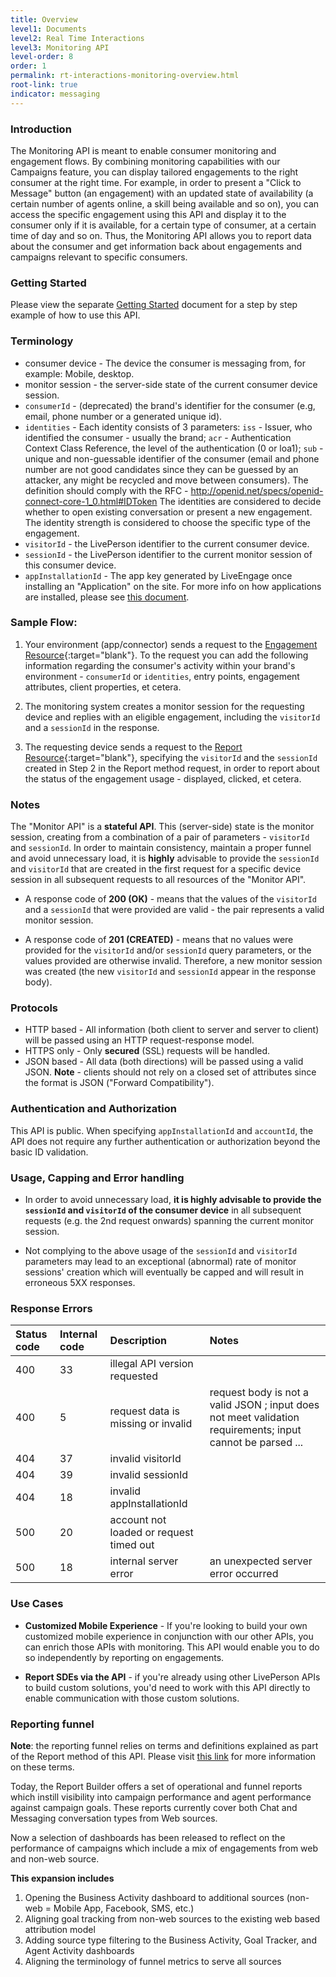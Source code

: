 ```yaml
---
title: Overview
level1: Documents
level2: Real Time Interactions
level3: Monitoring API
level-order: 8
order: 1
permalink: rt-interactions-monitoring-overview.html
root-link: true
indicator: messaging
---
```


### Introduction

The Monitoring API is meant to enable consumer monitoring and engagement flows. By combining monitoring capabilities with our Campaigns feature, you can display tailored engagements to the right consumer at the right time. For example, in order to present a "Click to Message" button (an engagement) with an updated state of availability (a certain number of agents online, a skill being available and so on), you can access the specific engagement using this API and display it to the consumer only if it is available, for a certain type of consumer, at a certain time of day and so on. Thus, the Monitoring API allows you to report data about the consumer and get information back about engagements and campaigns relevant to specific consumers.

### Getting Started

Please view the separate [Getting Started](rt-interactions-monitoring-getting-started.html) document for a step by step example of how to use this API.

### Terminology

* consumer device - The device the consumer is messaging from, for example: Mobile, desktop.
* monitor session - the server-side state of the current consumer device session.
* `consumerId` - (deprecated) the brand's identifier for the consumer (e.g, email, phone number or a generated unique id).
* `identities` - Each identity consists of 3 parameters: `iss` - Issuer, who identified the consumer - usually the brand; `acr` - Authentication Context Class Reference, the level of the authentication (0 or loa1); `sub` - unique and non-guessable identifier of the consumer (email and phone number are not good candidates since they can be guessed by an attacker, any might be recycled and move between consumers).
The definition should comply with the RFC - http://openid.net/specs/openid-connect-core-1_0.html#IDToken
The identities are considered to decide whether to open existing conversation or present a new engagement. 
The identity strength is considered to choose the specific type of the engagement.
* `visitorId` - the LivePerson identifier to the current consumer device.
* `sessionId` - the LivePerson identifier to the current monitor session of this consumer device.
* `appInstallationId` - The app key generated by LiveEngage once installing an "Application" on the site. For more info on how applications are installed, please see [this document](/rt-interactions-monitoring-app-install.html).

### Sample Flow:

1. Your environment (app/connector) sends a request to the [Engagement Resource](rt-interactions-monitoring-methods-engagement.html){:target="blank"}. To the request you can add the following information regarding the consumer's activity within your brand's environment -  `consumerId` or `identities`, entry points, engagement attributes, client properties, et cetera.

2. The monitoring system creates a monitor session for the requesting device and replies with an eligible engagement, including the `visitorId` and a `sessionId` in the response.

3. The requesting device sends a request to the [Report Resource](rt-interactions-report.html){:target="blank"}, specifying the `visitorId` and the `sessionId` created in Step 2 in the Report method request, in order to report about the status of the engagement usage - displayed, clicked, et cetera.

### Notes

The "Monitor API" is a **stateful API**. This (server-side) state is the monitor session, creating from a combination of a pair of parameters - `visitorId` and `sessionId`. In order to maintain consistency, maintain a proper funnel and avoid unnecessary load, it is **highly**  advisable to provide the `sessionId` and `visitorId` that are created in the first request for a specific device session in all subsequent requests to all resources of the "Monitor API".

* A response code of **200 (OK)** - means that the values of the `visitorId` and a `sessionId` that were provided are valid - the pair represents a valid monitor session.

* A response code of **201 (CREATED)** 	- means that no values were provided for the `visitorId` and/or `sessionId` query parameters, or the values provided are otherwise invalid. Therefore, a new monitor session was created (the new `visitorId` and  `sessionId` appear in the response body).

### Protocols

* HTTP based - All information (both client to server and server to client) will be passed using an HTTP request-response model.
* HTTPS only - Only **secured** (SSL) requests will be handled.
* JSON based - All data (both directions) will be passed using a valid JSON. **Note** - clients should not rely on a closed set of attributes since the format is JSON ("Forward Compatibility").

### Authentication and Authorization

This API is public. When specifying `appInstallationId` and `accountId`, the API does not require any further authentication or authorization beyond the basic ID validation.

### Usage, Capping and Error handling

* In order to avoid unnecessary load, **it is highly advisable to provide the `sessionId` and `visitorId` of the consumer device** in all subsequent requests (e.g. the 2nd request onwards) spanning the current monitor session.

* Not complying to the above usage of the `sessionId` and `visitorId` parameters may lead to an exceptional (abnormal) rate of monitor sessions' creation which will eventually be capped and will result in erroneous 5XX responses.

### Response Errors

| Status code | Internal code | Description | Notes |
| :--- | :--- | :--- | :--- |
| 400 | 33 | illegal API version requested | |
| 400 | 5 | request data is missing or invalid | request body is not a valid JSON ; input does not meet validation requirements; input cannot be parsed ... |
| 404 | 37 | invalid visitorId | |
| 404 | 39 | invalid sessionId | |
| 404 | 18 | invalid appInstallationId | |
| 500 | 20 | account not loaded or request timed out | |
| 500 | 18 | internal server error | an unexpected server error occurred |

### Use Cases

* **Customized Mobile Experience** - If you're looking to build your own customized mobile experience in conjunction with our other APIs, you can enrich those APIs with monitoring. This API would enable you to do so independently by reporting on engagements.

* **Report SDEs via the API** - if you're already using other LivePerson APIs to build custom solutions, you'd need to work with this API directly to enable communication with those custom solutions.


### Reporting funnel

**Note**: the reporting funnel relies on terms and definitions explained as part of the Report method of this API. Please visit [this link](rt-interactions-monitoring-methods-report.html) for more information on these terms.

Today, the Report Builder offers a set of operational and funnel reports which instill visibility into campaign performance and agent performance against campaign goals. These reports currently cover both Chat and Messaging conversation types from Web sources.

Now a selection of dashboards has been released to reflect on the performance of campaigns which include a mix of engagements from web and non-web source.

**This expansion includes**

1. Opening the Business Activity dashboard to additional sources (non-web = Mobile App, Facebook, SMS, etc.)
2. Aligning goal tracking from non-web sources to the existing web based attribution model
3. Adding source type filtering to the Business Activity, Goal Tracker, and Agent Activity dashboards
4. Aligning the terminology of funnel metrics to serve all sources
